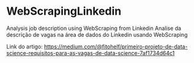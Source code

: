 # WebScrapingLinkedin
Analysis job description using WebScraping from Linkedin
Analise da descrição de vagas na área de dados do Linkedin usando WebScraping

Link do artigo: https://medium.com/@fitohelf/primeiro-projeto-de-data-science-requisitos-para-as-vagas-de-data-science-7af1734d64c1
